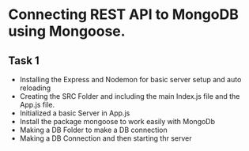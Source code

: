 # Connecting REST API to MongoDB using Mongoose.

## Task 1

- Installing the Express and Nodemon for basic server setup and auto reloading
- Creating the SRC Folder and including the main Index.js file and the App.js file.
- Initialized a basic Server in App.js
- Install the package mongoose to work easily with MongoDb
- Making a DB Folder to make a DB connection 
- Making a DB Connection and then starting thr server

